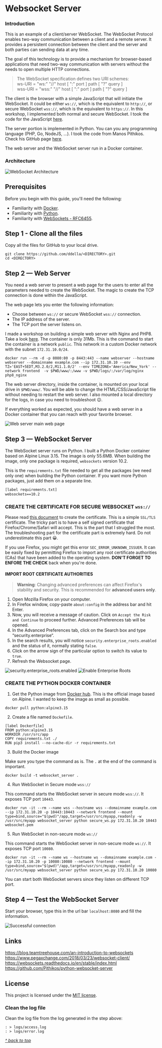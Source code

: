 ﻿
# Websocket Server

### Introduction

This is an example of a client/server WebSocket. The WebSocket Protocol enables two-way communication between a client and a remote server. It provides a persistent connection between the client and the server and both parties can sending data at any time.

The goal of this technology is to provide a mechanism for browser-based applications that need two-way communication with servers without the needs to open multiple HTTP connections.

>The WebSocket specification defines two URI schemes:   
>ws-URI = "ws:" "//" host [ ":" port ] path [ "?" query ]   
>wss-URI = "wss:" "//" host [ ":" port ] path [ "?" query ]   

The client is the browser with a simple JavaScript that will initiate the WebSocket. It could be either `ws://`, which is the equivalent to `http://`, or secure WebSocket `wss://`, which is the equivalent to `https://`. In this workshop, I implemented both normal and secure WebSocket. I took the code for the JavaScript [here](https://www.pegaxchange.com/2018/03/23/websocket-client/).

The server portion is implemented in Python. You can you any programming language (PHP, Go, NodeJS, ...). I took the code from Manos Pithikos. Check his GitHub page [here](https://github.com/Pithikos/python-websocket-server).

The web server and the WebSocket server run in a Docker container.

### Architecture

![WebSocket Architecture](images/architecture.jpg "Architecture")

## Prerequisites

Before you begin with this guide, you'll need the following:

- Familiarity with [Docker](https://www.docker.com/).
- Familiarity with [Python](https://www.python.org/).
- Familiarity with [WebSockets - RFC6455](https://datatracker.ietf.org/doc/html/rfc6455).

## Step 1 - Clone all the files

Copy all the files for GitHub to your local drive.

```command
git clone https://github.com/ddella/<DIRECTORY>.git
cd <DIRECTORY>
```

## Step 2 — Web Server

You need a web server to present a web page for the users to enter all the parameters needed to create the WebSocket. The magic to create the TCP connection is done within the JavaScript.

The web page lets you enter the following information:

- Choose between `ws://` or secure WebSocket `wss://` connection.
- The IP address of the server.
- The TCP port the server listens on.

I made a workshop on building a simple web server with Nginx and PHP8. Take a look [here](https://github.com/ddella/PHP8-Nginx). The container is only 31Mb. This is the command to start the container is a network `public`. This network in a custom Docker network with the subnet `172.31.10.0/24`.

```command
docker run --rm -d -p 8080:80 -p 8443:443 --name webserver --hostname webserver --domainname example.com --ip 172.31.10.10 --env TZ='EAST+5EDT,M3.2.0/2,M11.1.0/2' --env TIMEZONE='America/New_York' --network frontend  -v $PWD/www/:/www -v $PWD/logs/:/var/log/nginx php8_nginx
```

The web server directory, inside the container, is mounted on your local drive in `$PWD/www/`. You will be able to change the HTML/CSS/JavaScript file without needing to restart the web server. I also mounted a local directory for the logs, in case you need to troubleshoot 😉.

If everything worked as expected, you should have a web server in a Docker container that you can reach with your favorite browser.

![Web server main web page](images/webpage.jpg "Main Web Page")

## Step 3 — WebSocket Server

The WebSocket server runs on Python. I built a Python Docker container based on Alpine Linux 3.15. The image is only 55.6MB. When building the image, only one package is required, `websockets` version 10.2.

This is the `requirements.txt` file needed to get all the packages (we need only one) when building the Python container. If you want more Python packages, just add them on a separate line.

```txt
[label requirements.txt]
websockets==10.2
```

### CREATE THE CERTIFICATE FOR SECURE WEBSOCKET `wss://`

Please read [this document](certificate.md) to create the certificate. This is a simple `SSL/TLS` certificate. The tricky part is to have a self signed certificate that Firefox/Chrome/Safari will accept. This is the part that I struggled the most. The troubleshooting part for the certificate part is extremely hard. Do not underestimate this part 😀.

If you use Firefox, you might get this error `SEC_ERROR_UNKNOWN_ISSUER`. It can be easily fixed by permitting Firefox to import any root certificate authorities (CAs) that have been added to the operating system. **DON'T FORGET TO ENFORE THE CHECK** back when you're done.

#### IMPORT ROOT CERTIFICATE AUTHORITIES

>**Warning**: Changing advanced preferences can affect Firefox's stability and security. This is recommended for **advanced users only**.

1. Open Mozilla Firefox on your computer.
2. In Firefox window, copy-paste `about:config` in the address bar and hit Enter.
3. Now, you will receive a message of caution. Click on `Accept the Risk and Continue` to proceed further. Advanced Preferences tab will be opened.
4. In the Advanced Preferences tab, click on the Search box and type “security.enterprise“.
5. In the search results, you will notice `security.enterprise_roots.enabled` and the status of it, normally stating `false`.
6. Click on the arrow sign of the particular option to switch its value to `true`.
7. Refresh the Websocket page.

![security.enterprise_roots.enabled](images/firefox-SEC_ERROR_UNKNOWN_ISSUER.jpg "Firefox")
![Enable Enterprise Roots](https://support.mozilla.org/en-US/kb/how-disable-enterprise-roots-preference "Enable Enterprise Roots")
### CREATE THE PYTHON DOCKER CONTAINER

1. Get the Python image from [Docker hub](https://hub.docker.com/_/python/). This is the official image based on Alpine. I wanted to keep the image as small as possible.

```command
docker pull python:alpine3.15
```

2. Create a file named `Dockefile`.

```docker
[label Dockerfile]
FROM python:alpine3.15
WORKDIR /usr/src/app
COPY requirements.txt ./
RUN pip3 install --no-cache-dir -r requirements.txt
```

3. Build the Docker image

Make sure you type the command as is. The `.` at the end of the command is important.
```command
docker build -t websocket_server .
```
4. Run WebSocket in Secure mode `wss://`

This command starts the WebSocket server in secure mode `wss://`. It exposes TCP port `10443`.

```command
docker run -it --rm --name wss --hostname wss --domainname example.com --ip 172.31.10.20 -p 10443:10443 --network frontend --mount type=bind,source="$(pwd)"/app,target=/usr/src/myapp,readonly -w /usr/src/myapp websocket_server python secure_ws.py 172.31.10.20 10443 websocket.pem
```

5. Run WebSocket in non-secure mode `ws://`

This command starts the WebSocket server in non-secure mode `ws://`. It exposes TCP port `10080`.

```command
docker run -it --rm --name ws --hostname ws --domainname example.com --ip 172.31.10.20 -p 10080:10080 --network frontend --mount type=bind,source="$(pwd)"/app,target=/usr/src/myapp,readonly -w /usr/src/myapp websocket_server python secure_ws.py 172.31.10.20 10080
```

You can start both WebSocket servers since they listen on different TCP port.

## Step 4 — Test the WebSocket Server

Start your browser, type this in the url bar `localhost:8080` and fill the information.

![Successful connection](images/connect.jpg "Success")

## Links

https://blog.teamtreehouse.com/an-introduction-to-websockets
https://www.pegaxchange.com/2018/03/23/websocket-client/
https://websockets.readthedocs.io/en/stable/index.html
https://github.com/Pithikos/python-websocket-server

## License

This project is licensed under the [MIT license](LICENSE).

### Clean the log file

Clean the log file from the log generated in the step above:
```command
: > logs/access.log
: > logs/error.log
```

[_^ back to top_](Websocket-Server)
